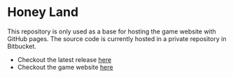 # Honey Land

This repository is only used as a base for hosting the game website with GitHub pages. The source code is currently hosted in a private repository in Bitbucket. 

* Checkout the latest release [here](https://github.com/nintervik/HoneyLand/releases/tag/0.1) 
* Checkout the game website [here](https://nintervik.github.io/HoneyLand/)
